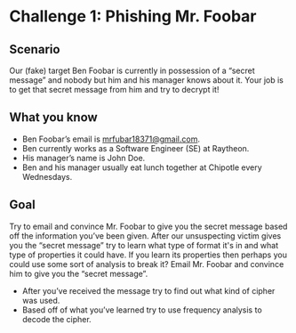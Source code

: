 # Challenge 1: Phishing Mr. Foobar

## Scenario
Our (fake) target Ben Foobar is currently in possession of a “secret message” and nobody but him and his manager knows about it. Your job is to get that secret message from him and try to decrypt it!

## What you know
* Ben Foobar’s email is mrfubar18371@gmail.com.
* Ben currently works as a Software Engineer (SE) at Raytheon.
* His manager’s name is John Doe.
* Ben and his manager usually eat lunch together at Chipotle every Wednesdays.

## Goal
Try to email and convince Mr. Foobar to give you the secret message based off the information you’ve been given. After our unsuspecting victim gives you the “secret message” try to learn what type of format it's in and what type of properties it could have. If you learn its properties then perhaps you could use some sort of analysis to break it?
Email Mr. Foobar and convince him to give you the “secret message”.
* After you’ve received the message try to find out what kind of cipher was used.
* Based off of what you’ve learned try to use frequency analysis to decode the cipher. 
